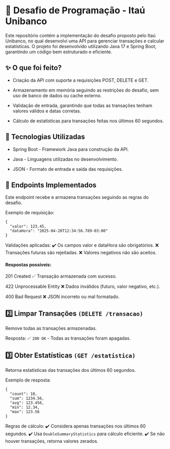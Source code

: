 # 🚀 Desafio de Programação - Itaú Unibanco
Este repositório contém a implementação do desafio proposto pelo Itaú Unibanco, no qual desenvolvi uma API para gerenciar transações e calcular estatísticas. O projeto foi desenvolvido utilizando Java 17 e Spring Boot, garantindo um código bem estruturado e eficiente.

## ✨ O que foi feito?
 - Criação da API com suporte a requisições POST, DELETE e GET.

 - Armazenamento em memória seguindo as restrições do desafio, sem uso de banco de dados ou cache externo.

 - Validação de entrada, garantindo que todas as transações tenham valores válidos e datas corretas.

 - Cálculo de estatísticas para transações feitas nos últimos 60 segundos.

## 🔧 Tecnologias Utilizadas
 - Spring Boot - Framework Java para construção da API.

 - Java - Linguagens utilizadas no desenvolvimento.
  
 - JSON - Formato de entrada e saída das requisições.

## 📌 Endpoints Implementados
Este endpoint recebe e armazena transações seguindo as regras do desafio.

Exemplo de requisição:
```
{
  "valor": 123.45,
  "dataHora": "2025-04-28T12:34:56.789-03:00"
}
```
Validações aplicadas: ✔️ Os campos valor e dataHora são obrigatórios. ❌ Transações futuras são rejeitadas. ❌ Valores negativos não são aceitos.

#### Respostas possíveis: 

201 Created ✅ Transação armazenada com sucesso.

422 Unprocessable Entity ❌ Dados inválidos (futuro, valor negativo, etc.).

400 Bad Request ❌ JSON incorreto ou mal formatado.

## 2️⃣ Limpar Transações `(DELETE /transacao)`
Remove todas as transações armazenadas.

Resposta: ✅ `200 OK` - Todas as transações foram apagadas.

## 3️⃣ Obter Estatísticas `(GET /estatistica)`
Retorna estatísticas das transações dos últimos 60 segundos.

Exemplo de resposta:
```
{
  "count": 10,
  "sum": 1234.56,
  "avg": 123.456,
  "min": 12.34,
  "max": 123.56
}
```
Regras de cálculo: ✔️ Considera apenas transações nos últimos 60 segundos. ✔️ Usa `DoubleSummaryStatistics` para cálculo eficiente. ✔️ Se não houver transações, retorna valores zerados.
